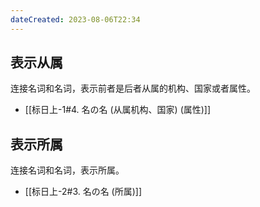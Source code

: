 ```yaml
---
dateCreated: 2023-08-06T22:34
---
```

## 表示从属
连接名词和名词，表示前者是后者从属的机构、国家或者属性。

- [[标日上-1#4. 名の名 (从属机构、国家) (属性)]]
## 表示所属
连接名词和名词，表示所属。

- [[标日上-2#3. 名の名 (所属)]]